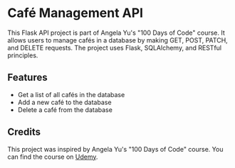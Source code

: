 # Café Management API

This Flask API project is part of Angela Yu's "100 Days of Code" course. It allows users to manage cafés in a database by making GET, POST, PATCH, and DELETE requests. The project uses Flask, SQLAlchemy, and RESTful principles.

## Features

- Get a list of all cafés in the database
- Add a new café to the database
- Delete a café from the database


## Credits

This project was inspired by Angela Yu's "100 Days of Code" course. You can find the course on [Udemy](https://www.udemy.com/course/100-days-of-code/).


